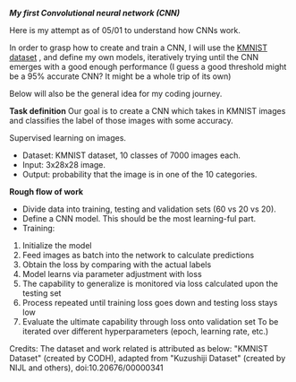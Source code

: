***My first Convolutional neural network (CNN)***

Here is my attempt as of 05/01 to understand how CNNs work.

In order to grasp how to create and train a CNN, I will use the [KMNIST dataset](https://github.com/rois-codh/kmnist)
, and define my own models, iteratively trying until the CNN emerges with a good enough
performance 
(I guess a good threshold might be a 95% accurate CNN? It might be a whole trip of its own)


Below will also be the general idea for my coding journey.

**Task definition**
Our goal is to create a CNN which takes in KMNIST images and classifies the label of 
those images with some accuracy.

Supervised learning on images.
- Dataset: KMNIST dataset, 10 classes of 7000 images each.
- Input: 3x28x28 image.
- Output: probability that the image is in one of the 10 categories.

**Rough flow of work**
- Divide data into training, testing and validation sets (60 vs 20 vs 20).
- Define a CNN model. This should be the most learning-ful part.
- Training:
1) Initialize the model
2) Feed images as batch into the network to calculate predictions
3) Obtain the loss by comparing with the actual labels
4) Model learns via parameter adjustment with loss
5) The capability to generalize is monitored via loss calculated upon the testing set
6) Process repeated until training loss goes down and testing loss stays low
7) Evaluate the ultimate capability through loss onto validation set
To be iterated over different hyperparameters (epoch, learning rate, etc.)

Credits:
The dataset and work related is attributed as below:
"KMNIST Dataset" (created by CODH), adapted from "Kuzushiji Dataset" (created by NIJL and others), doi:10.20676/00000341

